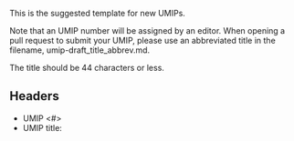 This is the suggested template for new UMIPs.

Note that an UMIP number will be assigned by an editor.
When opening a pull request to submit your UMIP, please use an abbreviated title in the filename, umip-draft_title_abbrev.md.

The title should be 44 characters or less.

## Headers
- UMIP <#>
- UMIP title: <title>
- Author (name or username and email)
- Status: <Draft, Last Call, Approved, Final, Abandoned, Rejected>
- Created: <date created on>
- Discourse Link: <Link>

## Summary (2-5 sentences)
"If you can't explain it simply, you don't understand it well enough."
Provide a simplified and layman-accessible explanation of the issue.

## Motivation
The motivation is critical to change the UMA protocol.
It should clearly explain why the existing protocol specification is inadequate with respect to the issue raised.

## Technical Specification
The technical specification should describe the syntax and semantics of the proposed solution for the issue raised.
If a suggestion is proposed, provide sufficient details so that an implementation would be possible (Proof of Concepts are acceptable).

## Rationale
The rationale should flesh out the specification by describing what motivated the design and why particular design decisions were made, as well as any alternative designs that were considered.

## Implementation
An implementation must be completed before any UMIP proceeds to “Last Call” status.

## Security considerations
All UMIPs must include a discussion of the security implications/considerations relevant to the proposed change as well as proposed mitigations.
A UMIP cannot proceed to “Final” status without a sufficient security review from the core team.
